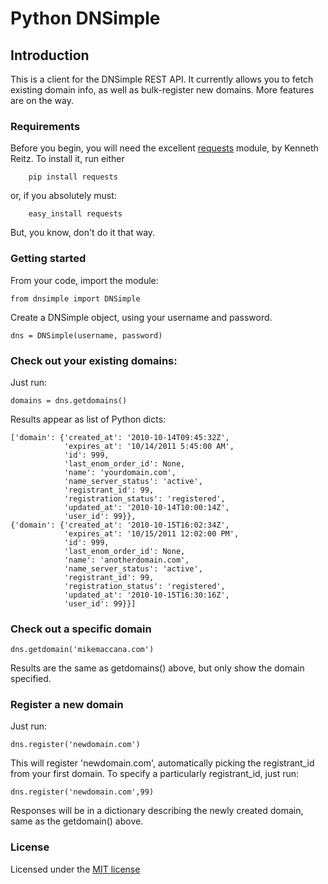 Python DNSimple
===============

## Introduction

This is a client for the DNSimple REST API. It currently allows you to fetch existing domain info, as well as bulk-register new domains. More features are on the way.

### Requirements

Before you begin, you will need the excellent [requests](https://github.com/kennethreitz/requests) module, by Kenneth Reitz. To install it, run either
        
        pip install requests

or, if you absolutely must:

        easy_install requests

But, you know, don't do it that way.

### Getting started

From your code, import the module:

	from dnsimple import DNSimple

Create a DNSimple object, using your username and password.
	
	dns = DNSimple(username, password) 

### Check out your existing domains:

Just run:

	domains = dns.getdomains()

Results appear as list of Python dicts:

	['domain': {'created_at': '2010-10-14T09:45:32Z',
	            'expires_at': '10/14/2011 5:45:00 AM',
	            'id': 999,
	            'last_enom_order_id': None,
	            'name': 'yourdomain.com',
	            'name_server_status': 'active',
	            'registrant_id': 99,
	            'registration_status': 'registered',
	            'updated_at': '2010-10-14T10:00:14Z',
	            'user_id': 99}},
	{'domain': {'created_at': '2010-10-15T16:02:34Z',
	            'expires_at': '10/15/2011 12:02:00 PM',
	            'id': 999,
	            'last_enom_order_id': None,
	            'name': 'anotherdomain.com',
	            'name_server_status': 'active',
	            'registrant_id': 99,
	            'registration_status': 'registered',
	            'updated_at': '2010-10-15T16:30:16Z',
	            'user_id': 99}}]


### Check out a specific domain

	dns.getdomain('mikemaccana.com')

Results are the same as getdomains() above, but only show the domain specified.

### Register a new domain

Just run:

	dns.register('newdomain.com')

This will register 'newdomain.com', automatically picking the registrant\_id from your first domain. To specify a particularly registrant\_id, just run:

	dns.register('newdomain.com',99)

Responses will be in a dictionary describing the newly created domain, same as the getdomain() above.
	
### License

Licensed under the [MIT license](http://www.opensource.org/licenses/mit-license.php)	
